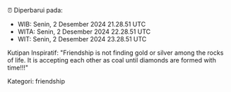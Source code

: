 ⏰ Diperbarui pada:
- WIB: Senin, 2 Desember 2024 21.28.51 UTC
- WITA: Senin, 2 Desember 2024 22.28.51 UTC
- WIT: Senin, 2 Desember 2024 23.28.51 UTC

Kutipan Inspiratif:
"Friendship is not finding gold or silver among the rocks of life. It is accepting each other as coal until diamonds are formed with time!!!"


Kategori: friendship


